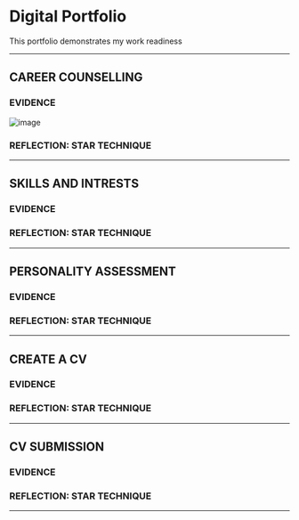 # Digital Portfolio
This portfolio demonstrates my work readiness

---
## CAREER COUNSELLING

### EVIDENCE
![image](https://github.com/user-attachments/assets/a8f54a10-ba57-4dc6-a62b-a670432ebec9)
### REFLECTION: STAR TECHNIQUE

---
## SKILLS AND INTRESTS
### EVIDENCE

### REFLECTION: STAR TECHNIQUE
---
## PERSONALITY ASSESSMENT
### EVIDENCE

### REFLECTION: STAR TECHNIQUE
---
## CREATE A CV
### EVIDENCE

### REFLECTION: STAR TECHNIQUE
---
## CV SUBMISSION
### EVIDENCE

### REFLECTION: STAR TECHNIQUE
---

